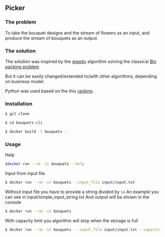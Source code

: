 ## Picker
### The problem
To take the bouquet designs and the stream of flowers as an input, and produce the stream of bouquets as
an output.
### The solution
The solution was inspired by the [greedy](https://en.wikipedia.org/wiki/Greedy_algorithm) algorithm solving 
the classical [Bin packing problem](https://en.wikipedia.org/wiki/Bin_packing_problem)

But it can be easily changed/extended to/with other algorithms, depending on business model.

Python was used based on the this [ranking](https://www.slant.co/topics/2469/~best-languages-for-writing-command-line-utilities).
### Installation
```bash
$ git clone
```
```bash
$ cd bouquets-cli
```
```bash
$ docker build -t bouquets .
```

### Usage
Help
```bash
$docker run --rm -it bouquets --help
```
Input from input file
```bash
$ docker run --rm -it bouquets --input_file input/input.txt
```
Without input file you have to provide a string divided by `\n` 
An example you can see in input/simple_input_string.txt
And output will be shown in the console
```bash
$ docker run --rm -it bouquets
```
With capacity limit you algorithm will stop when the storage is full
```bash
$ docker run --rm -it bouquets  --input_file input/input.txt --capacity 100 
```